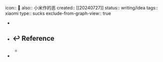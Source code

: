icon:: 🤮
also:: 小米作的恶
created:: [[20240727]]
status:: writing/idea
tags:: xiaomi
type:: sucks
exclude-from-graph-view:: true

-
- ## ↩ Reference
  -
-